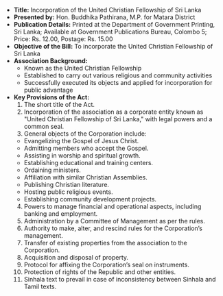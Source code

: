 - **Title:** Incorporation of the United Christian Fellowship of Sri Lanka
- **Presented by:** Hon. Buddhika Pathirana, M.P. for Matara District
- **Publication Details:** Printed at the Department of Government Printing, Sri Lanka; Available at Government Publications Bureau, Colombo 5; Price: Rs. 12.00, Postage: Rs. 15.00
- **Objective of the Bill:** To incorporate the United Christian Fellowship of Sri Lanka
- **Association Background:** 
  - Known as the United Christian Fellowship
  - Established to carry out various religious and community activities
  - Successfully executed its objects and applied for incorporation for public advantage
- **Key Provisions of the Act:**
  1. The short title of the Act.
  2. Incorporation of the association as a corporate entity known as "United Christian Fellowship of Sri Lanka," with legal powers and a common seal.
  3. General objects of the Corporation include:
    - Evangelizing the Gospel of Jesus Christ.
    - Admitting members who accept the Gospel.
    - Assisting in worship and spiritual growth.
    - Establishing educational and training centers.
    - Ordaining ministers.
    - Affiliation with similar Christian Assemblies.
    - Publishing Christian literature.
    - Hosting public religious events.
    - Establishing community development projects.
  4. Powers to manage financial and operational aspects, including banking and employment.
  5. Administration by a Committee of Management as per the rules.
  6. Authority to make, alter, and rescind rules for the Corporation’s management.
  7. Transfer of existing properties from the association to the Corporation.
  8. Acquisition and disposal of property.
  9. Protocol for affixing the Corporation’s seal on instruments.
  10. Protection of rights of the Republic and other entities.
  11. Sinhala text to prevail in case of inconsistency between Sinhala and Tamil texts.
